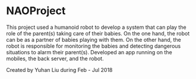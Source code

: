 # NAOProject
This project used a humanoid robot to develop a system that can play the role of the parent(s) taking care of their babies. On the one hand, the robot can be as a partner of babies playing with them. On the other hand, the robot is responsible for monitoring the babies and detecting dangerous situations to alarm their parent(s). Developed an app running on the mobiles, the back server, and the robot.

Created by Yuhan Liu during Feb - Jul 2018
